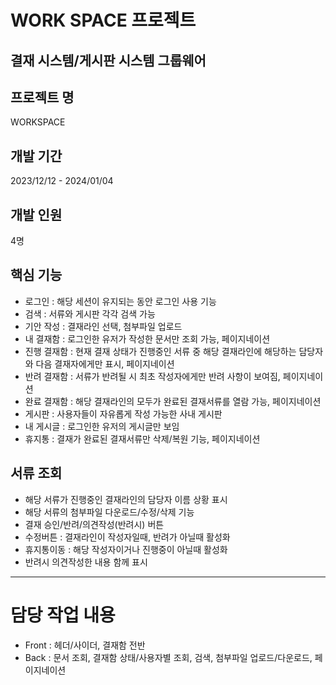 # WORK SPACE 프로젝트

결재 시스템/게시판 시스템 그룹웨어
-------------------------------------

## 프로젝트 명
WORKSPACE

## 개발 기간 
2023/12/12 - 2024/01/04

## 개발 인원
4명


## 핵심 기능
- 로그인      : 해당 세션이 유지되는 동안 로그인 사용 기능
- 검색        : 서류와 게시판 각각 검색 가능
- 기안 작성   : 결재라인 선택, 첨부파일 업로드
- 내 결재함   : 로그인한 유저가 작성한 문서만 조회 가능, 페이지네이션
- 진행 결재함 : 현재 결재 상태가 진행중인 서류 중 해당 결재라인에 해당하는 담당자와 다음 결재자에게만 표시, 페이지네이션
- 반려 결재함 : 서류가 반려될 시 최초 작성자에게만 반려 사항이 보여짐, 페이지네이션
- 완료 결재함 : 해당 결재라인의 모두가 완료된 결재서류를 열람 가능, 페이지네이션
- 게시판      : 사용자들이 자유롭게 작성 가능한 사내 게시판
- 내 게시글   : 로그인한 유저의 게시글만 보임
- 휴지통      : 결재가 완료된 결재서류만 삭제/복원 기능, 페이지네이션

## 서류 조회
- 해당 서류가 진행중인 결재라인의 담당자 이름 상황 표시
- 해당 서류의 첨부파일 다운로드/수정/삭제 기능
- 결재 승인/반려/의견작성(반려시) 버튼
- 수정버튼   : 결재라인이 작성자일때, 반려가 아닐때 활성화
- 휴지통이동 : 해당 작성자이거나 진행중이 아닐때 활성화
- 반려시 의견작성한 내용 함께 표시

----------------------------------------
# 담당 작업 내용
- Front : 헤더/사이더, 결재함 전반
- Back : 문서 조회, 결재함 상태/사용자별 조회, 검색, 첨부파일 업로드/다운로드, 페이지네이션
